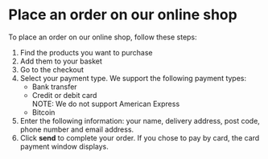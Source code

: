 # Place an order on our online shop

To place an order on our online shop, follow these steps:

1. Find the products you want to purchase
2. Add them to your basket
3. Go to the checkout
4. Select your payment type. We support the following payment types:
   - Bank transfer
   - Credit or debit card  
   NOTE: We do not support American Express
   - Bitcoin
5. Enter the following information: your name, delivery address, post code, phone number and email address.
6. Click **send** to complete your order. If you chose to pay by card, the card payment window displays.
